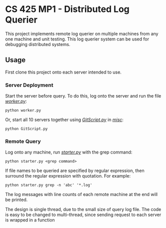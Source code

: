 # CS 425 MP1 - Distributed Log Querier

This project implements remote log querier on multiple machines from any one machine and unit testing. This log querier system can be used for debugging distributed systems.

## Usage
First clone this project onto each server intended to use.
### Server Deployment
Start the server before query. To do this, log onto the server and run the file [*worker.py*](worker.py):
```
python worker.py
```
Or, start all 10 servers together using [*GitScript.py*](misc/GitScript.py) in [*misc*](misc):

``` 
python GitScript.py 
```

### Remote Query
Log onto any machine, run [*starter.py*](starter.py) with the grep command:
```
python starter.py <grep command>
```
If file names to be queried are specified by regular expression, then surround the regular expression with quotation. For example:
```
python starter.py grep -n 'abc' '*.log'
```

The log messages with line counts of each remote machine at the end will be printed.


The design is single thread, due to the small size of query log file. The code is easy to be changed to multi-thread,
since sending request to each server is wrapped in a function


